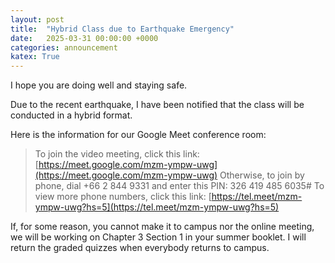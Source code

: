 ```yaml
---
layout: post
title:  "Hybrid Class due to Earthquake Emergency"
date:   2025-03-31 00:00:00 +0000
categories: announcement
katex: True
---
```


I hope you are doing well and staying safe.

Due to the recent earthquake, I have been notified that the class will be conducted in a hybrid format. 

Here is the information for our Google Meet conference room:

>   To join the video meeting, click this link: [https://meet.google.com/mzm-ympw-uwg](https://meet.google.com/mzm-ympw-uwg)
    Otherwise, to join by phone, dial +66 2 844 9331 and enter this PIN: 326 419 485 6035#
    To view more phone numbers, click this link: [https://tel.meet/mzm-ympw-uwg?hs=5](https://tel.meet/mzm-ympw-uwg?hs=5)

If, for some reason, you cannot make it to campus nor the online meeting, we will be working on Chapter 3 Section 1 in your summer booklet.
I will return the graded quizzes when everybody returns to campus.